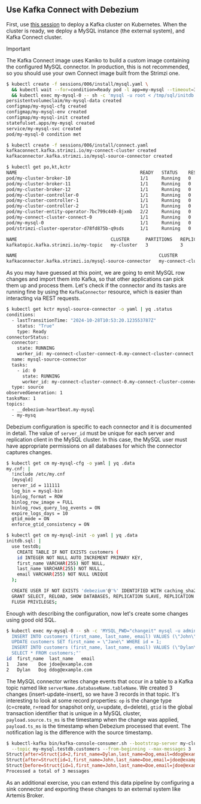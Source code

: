 ## Use Kafka Connect with Debezium

First, use [this session](/sessions/001) to deploy a Kafka cluster on Kubernetes.
When the cluster is ready, we deploy a MySQL instance (the external system), and Kafka Connect cluster.

> [!IMPORTANT]  
> The Kafka Connect image uses Kaniko to build a custom image containing the configured MySQL connector.
> In production, this is not recommended, so you should use your own Connect image built from the Strimzi one.

```sh
$ kubectl create -f sessions/006/install/mysql.yaml \
  && kubectl wait --for=condition=Ready pod -l app=my-mysql --timeout=300s \
  && kubectl exec my-mysql-0 -- sh -c 'mysql -u root < /tmp/sql/initdb.sql'
persistentvolumeclaim/my-mysql-data created
configmap/my-mysql-cfg created
configmap/my-mysql-env created
configmap/my-mysql-init created
statefulset.apps/my-mysql created
service/my-mysql-svc created
pod/my-mysql-0 condition met

$ kubectl create -f sessions/006/install/connect.yaml
kafkaconnect.kafka.strimzi.io/my-connect-cluster created
kafkaconnector.kafka.strimzi.io/mysql-source-connector created

$ kubectl get po,kt,kctr
NAME                                              READY   STATUS    RESTARTS   AGE
pod/my-cluster-broker-10                          1/1     Running   0          6m1s
pod/my-cluster-broker-11                          1/1     Running   0          6m1s
pod/my-cluster-broker-12                          1/1     Running   0          6m1s
pod/my-cluster-controller-0                       1/1     Running   0          6m1s
pod/my-cluster-controller-1                       1/1     Running   0          6m1s
pod/my-cluster-controller-2                       1/1     Running   0          6m1s
pod/my-cluster-entity-operator-7bc799c449-8jxmb   2/2     Running   0          5m27s
pod/my-connect-cluster-connect-0                  1/1     Running   0          2m46s
pod/my-mysql-0                                    1/1     Running   0          4m19s
pod/strimzi-cluster-operator-d78fd875b-q9sds      1/1     Running   0          6m30s

NAME                                   CLUSTER      PARTITIONS   REPLICATION FACTOR   READY
kafkatopic.kafka.strimzi.io/my-topic   my-cluster   3            3                    True

NAME                                                     CLUSTER              CONNECTOR CLASS                              MAX TASKS   READY
kafkaconnector.kafka.strimzi.io/mysql-source-connector   my-connect-cluster   io.debezium.connector.mysql.MySqlConnector   1           True
```

As you may have guessed at this point, we are going to emit MySQL row changes and import them into Kafka, so that other applications can pick them up and process them.
Let's check if the connector and its tasks are running fine by using the `KafkaConnector` resource, which is easier than interacting via REST requests.

```sh
$ kubectl get kctr mysql-source-connector -o yaml | yq .status
conditions:
  - lastTransitionTime: "2024-10-28T10:53:20.123553787Z"
    status: "True"
    type: Ready
connectorStatus:
  connector:
    state: RUNNING
    worker_id: my-connect-cluster-connect-0.my-connect-cluster-connect.test.svc:8083
  name: mysql-source-connector
  tasks:
    - id: 0
      state: RUNNING
      worker_id: my-connect-cluster-connect-0.my-connect-cluster-connect.test.svc:8083
  type: source
observedGeneration: 1
tasksMax: 1
topics:
  - __debezium-heartbeat.my-mysql
  - my-mysq
```

Debezium configuration is specific to each connector and it is documented in detail.
The value of `server_id` must be unique for each server and replication client in the MySQL cluster.
In this case, the MySQL user must have appropriate permissions on all databases for which the connector captures changes.

```sh
$ kubectl get cm my-mysql-cfg -o yaml | yq .data
my.cnf: |
  !include /etc/my.cnf
  [mysqld]
  server_id = 111111  
  log_bin = mysql-bin
  binlog_format = ROW
  binlog_row_image = FULL
  binlog_rows_query_log_events = ON
  expire_logs_days = 10
  gtid_mode = ON
  enforce_gtid_consistency = ON

$ kubectl get cm my-mysql-init -o yaml | yq .data
initdb.sql: |
  use testdb;
    CREATE TABLE IF NOT EXISTS customers (
    id INTEGER NOT NULL AUTO_INCREMENT PRIMARY KEY,
    first_name VARCHAR(255) NOT NULL,
    last_name VARCHAR(255) NOT NULL,
    email VARCHAR(255) NOT NULL UNIQUE
  );

  CREATE USER IF NOT EXISTS 'debezium'@'%' IDENTIFIED WITH caching_sha2_password BY 'changeit';
  GRANT SELECT, RELOAD, SHOW DATABASES, REPLICATION SLAVE, REPLICATION CLIENT ON *.* TO 'debezium'@'%';
  FLUSH PRIVILEGES;
```

Enough with describing the configuration, now let's create some changes using good old SQL.

```sh
$ kubectl exec my-mysql-0 -- sh -c 'MYSQL_PWD="changeit" mysql -u admin testdb -e "
  INSERT INTO customers (first_name, last_name, email) VALUES (\"John\", \"Doe\", \"jdoe@example.com\");
  UPDATE customers SET first_name = \"Jane\" WHERE id = 1;
  INSERT INTO customers (first_name, last_name, email) VALUES (\"Dylan\", \"Dog\", \"ddog@example.com\");
  SELECT * FROM customers;"'
id	first_name	last_name	email
1	Jane	Doe	jdoe@example.com
2	Dylan	Dog	ddog@example.com
```

The MySQL connector writes change events that occur in a table to a Kafka topic named like `serverName.databaseName.tableName`.
We created 3 changes (insert-update-insert), so we have 3 records in that topic.
It's interesting to look at some record properties: `op` is the change type (c=create, r=read for snapshot only, u=update, d=delete), `gtid` is the global transaction identifier that is unique in a MySQL cluster, `payload.source.ts_ms` is the timestamp when the change was applied, `payload.ts_ms` is the timestamp when Debezium processed that event. The notification lag is the difference with the source timestamp.

```sh
$ kubectl-kafka bin/kafka-console-consumer.sh --bootstrap-server my-cluster-kafka-bootstrap:9092 \
  --topic my-mysql.testdb.customers --from-beginning --max-messages 3
Struct{after=Struct{id=2,first_name=Dylan,last_name=Dog,email=ddog@example.com},source=Struct{version=2.3.7.Final,connector=mysql,name=my-mysql,ts_ms=1730112871000,db=testdb,table=customers,server_id=111111,gtid=500bc4b7-951a-11ef-aae4-9e82de0bd73c:16,file=mysql-bin.000002,pos=2602,row=0,thread=61},op=c,ts_ms=1730112871209}
Struct{after=Struct{id=1,first_name=John,last_name=Doe,email=jdoe@example.com},source=Struct{version=2.3.7.Final,connector=mysql,name=my-mysql,ts_ms=1730112871000,db=testdb,table=customers,server_id=111111,gtid=500bc4b7-951a-11ef-aae4-9e82de0bd73c:14,file=mysql-bin.000002,pos=1707,row=0,thread=61},op=c,ts_ms=1730112871199}
Struct{before=Struct{id=1,first_name=John,last_name=Doe,email=jdoe@example.com},after=Struct{id=1,first_name=Jane,last_name=Doe,email=jdoe@example.com},source=Struct{version=2.3.7.Final,connector=mysql,name=my-mysql,ts_ms=1730112871000,db=testdb,table=customers,server_id=111111,gtid=500bc4b7-951a-11ef-aae4-9e82de0bd73c:15,file=mysql-bin.000002,pos=2120,row=0,thread=61},op=u,ts_ms=1730112871207}
Processed a total of 3 messages
```

As an additional exercise, you can extend this data pipeline by configuring a sink connector and exporting these changes to an external system like Artemis Broker.

